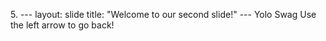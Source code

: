 5\. ---
    layout: slide
    title: "Welcome to our second slide!"
    ---
    Yolo Swag
    Use the left arrow to go back!
